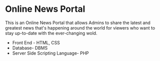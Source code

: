 # Online News Portal
This is an Online News Portal that allows Admins to share the latest and greatest news that's happening around the world for viewers who want to stay up-to-date with the ever-changing wold.
- Front End - HTML, CSS
- Database- DBMS
- Server Side Scripting Language- PHP
